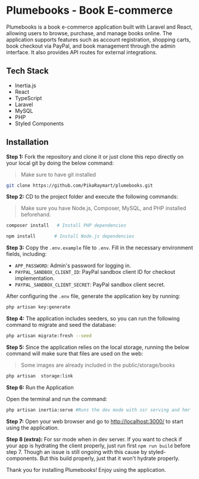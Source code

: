 
# Plumebooks - Book E-commerce

Plumebooks is a book e-commerce application built with Laravel and React, allowing users to browse, purchase, and manage books online. The application supports features such as account registration, shopping carts, book checkout via PayPal, and book management through the admin interface. It also provides API routes for external integrations.

## Tech Stack

- Inertia.js
- React
- TypeScript
- Laravel
- MySQL
- PHP
- Styled Components

## Installation

**Step 1:** Fork the repository and clone it or just clone this repo directly on your local git by doing the below command:
> Make sure to have git installed

```bash
git clone https://github.com/PikaRaymart/plumebooks.git
```

**Step 2:** CD to the project folder and execute the following commands:

> Make sure you have Node.js, Composer, MySQL, and PHP installed beforehand.

```bash
composer install   # Install PHP dependencies

npm install       # Install Node.js dependencies
```

**Step 3:** Copy the `.env.example` file to `.env`. Fill in the necessary environment fields, including:
  - `APP_PASSWORD`: Admin's password for logging in.
  - `PAYPAL_SANDBOX_CLIENT_ID`: PayPal sandbox client ID for checkout implementation.
  - `PAYPAL_SANDBOX_CLIENT_SECRET`: PayPal sandbox client secret.

  After configuring the `.env` file, generate the application key by running:

  ```bash
  php artisan key:generate
  ```

**Step 4:** The application includes seeders, so you can run the following command to migrate and seed the database:

  ```bash
  php artisan migrate:fresh --seed
  ```
  
 **Step 5:** Since the application relies on the local storage, running the below command will make sure that files are used on the web:
 > Some images are already included in the public/storage/books

  ```bash
  php artisan  storage:link
  ```

**Step 6:** Run the Application

Open the terminal and run the command:

  ```bash
  php artisan inertia:serve #Runs the dev mode with ssr serving and hmr
  ```

**Step 7:** Open your web browser and go to [http://localhost:3000/](http://localhost:3000/) to start using the application.


**Step 8 (extra):** For ssr mode when in dev server. If you want to check if your app is hydrating the client properly, just run first `npm run build` before step 7. Though an issue is still ongoing with this cause by styled-components. But this build properly, just that it won't hydrate properly.

Thank you for installing Plumebooks! Enjoy using the application.

